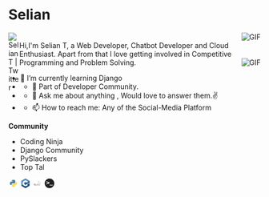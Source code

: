 

# Selian

<a href="https://twitter.com/Its_Selianfr">
  
  <img align="left" alt="Selian T | Twitter" width="22px" src="https://cdn.jsdelivr.net/npm/simple-icons@v3/icons/twitter.svg" />
</a>


<a href="https://www.linkedin.com/in/Selian/">
<img align="right" alt="GIF" src="https://media.giphy.com/media/USV0ym3bVWQJJmNu3N/giphy.gif" />
</a><br>
Hi,I'm Selian T, a Web Developer, Chatbot Developer and Cloud Enthusiast. Apart from that I love getting involved in Competitive Programming and Problem Solving.

<img align="right" alt="GIF" src=" https://pbs.twimg.com/profile_images/1597974063800094721/4PwWr7AO_400x400.jpg" />



- 🌱 I’m currently learning Django
- - 👯 Part of Developer Community.
- - 💬 Ask me about anything , Would love to answer them.✌
- - 📫 How to reach me: Any of the Social-Media Platform 

**Community**
- Coding Ninja
- Django Community
- PySlackers
- Top Tal


<code><img height="20" src="https://raw.githubusercontent.com/github/explore/80688e429a7d4ef2fca1e82350fe8e3517d3494d/topics/python/python.png"></code>
<code><img height="20" src="https://raw.githubusercontent.com/github/explore/80688e429a7d4ef2fca1e82350fe8e3517d3494d/topics/cpp/cpp.png"></code>
<code><img height="20" src="https://raw.githubusercontent.com/github/explore/80688e429a7d4ef2fca1e82350fe8e3517d3494d/topics/mysql/mysql.png"></code>
<code><img height="20" src="https://raw.githubusercontent.com/github/explore/80688e429a7d4ef2fca1e82350fe8e3517d3494d/topics/terminal/terminal.png"></code>






